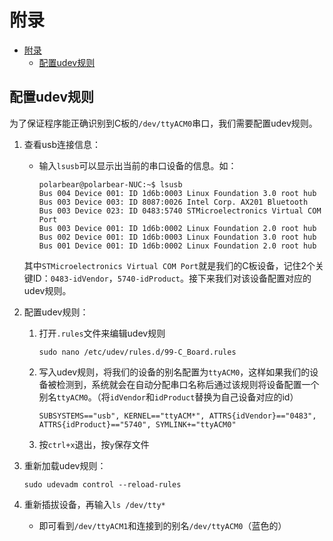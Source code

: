 # 附录

- [附录](#附录)
  - [配置udev规则](#配置udev规则)

## 配置udev规则

为了保证程序能正确识别到C板的`/dev/ttyACM0`串口，我们需要配置udev规则。

1. 查看usb连接信息：
   - 输入`lsusb`可以显示出当前的串口设备的信息。如：

        ``` shell
        polarbear@polarbear-NUC:~$ lsusb
        Bus 004 Device 001: ID 1d6b:0003 Linux Foundation 3.0 root hub
        Bus 003 Device 003: ID 8087:0026 Intel Corp. AX201 Bluetooth
        Bus 003 Device 023: ID 0483:5740 STMicroelectronics Virtual COM Port
        Bus 003 Device 001: ID 1d6b:0002 Linux Foundation 2.0 root hub
        Bus 002 Device 001: ID 1d6b:0003 Linux Foundation 3.0 root hub
        Bus 001 Device 001: ID 1d6b:0002 Linux Foundation 2.0 root hub
        ```

   其中`STMicroelectronics Virtual COM Port`就是我们的C板设备，记住2个关键ID：`0483-idVendor`，`5740-idProduct`。接下来我们对该设备配置对应的udev规则。

2. 配置udev规则：
   1. 打开`.rules`文件来编辑udev规则

      ``` shell
      sudo nano /etc/udev/rules.d/99-C_Board.rules
      ```

   2. 写入udev规则，将我们的设备的别名配置为`ttyACM0`，这样如果我们的设备被检测到，系统就会在自动分配串口名称后通过该规则将设备配置一个别名`ttyACM0`。（将`idVendor`和`idProduct`替换为自己设备对应的id）

      ``` shell
      SUBSYSTEMS=="usb", KERNEL=="ttyACM*", ATTRS{idVendor}=="0483", ATTRS{idProduct}=="5740", SYMLINK+="ttyACM0"
      ```

   3. 按`ctrl+x`退出，按`y`保存文件

3. 重新加载udev规则：

   ``` shell
   sudo udevadm control --reload-rules
   ```

4. 重新插拔设备，再输入`ls /dev/tty*`
   - 即可看到`/dev/ttyACM1`和连接到的别名`/dev/ttyACM0`（蓝色的）
